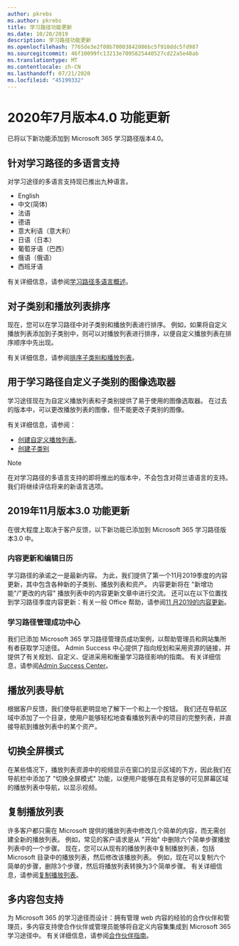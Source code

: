 ```yaml
---
author: pkrebs
ms.author: pkrebs
title: 学习路径功能更新
ms.date: 10/20/2019
description: 学习路径功能更新
ms.openlocfilehash: 7765de3e2f08b70003842086bc5f910ddc5fd987
ms.sourcegitcommit: 46f10099fc13213e7095825440527cd22a5e48ab
ms.translationtype: MT
ms.contentlocale: zh-CN
ms.lasthandoff: 07/21/2020
ms.locfileid: "45199332"
---
```

# <a name="july-2020-version-40-feature-updates"></a>2020年7月版本4.0 功能更新 

已将以下新功能添加到 Microsoft 365 学习路径版本4.0。 

## <a name="multilingual-support-for-learning-pathways"></a>针对学习路径的多语言支持 
对学习途径的多语言支持现已推出九种语言。  
- English     
- 中文(简体) 
- 法语 
- 德语 
- 意大利语（意大利） 
- 日语（日本） 
- 葡萄牙语（巴西） 
- 俄语（俄语） 
- 西班牙语 

有关详细信息，请参阅[学习路径多语言概述](custom_overview.md)。 

## <a name="sort-subcategories-and-playlists"></a>对子类别和播放列表排序

现在，您可以在学习路径中对子类别和播放列表进行排序。 例如，如果将自定义播放列表添加到子类别中，则可以对播放列表进行排序，以便自定义播放列表在排序顺序中先出现。 

有关详细信息，请参阅[排序子类别和播放列表](custom_sortsubplay.md)。 

## <a name="image-picker-for-learning-pathways-custom-subcategories"></a>用于学习路径自定义子类别的图像选取器 
学习途径现在为自定义播放列表和子类别提供了易于使用的图像选取器。  在过去的版本中，可以更改播放列表的图像，但不能更改子类别的图像。  

有关详细信息，请参阅：
- [创建自定义播放列表](custom_createnewplaylist.md)。 
- [创建子类别](custom_createnewcat.md)

> [!NOTE]
> 在对学习路径的多语言支持的即将推出的版本中，不会包含对荷兰语语言的支持。 我们将继续评估将来的新语言选项。

## <a name="november-2019-version-30-feature-updates"></a>2019年11月版本3.0 功能更新
在很大程度上取决于客户反馈，以下新功能已添加到 Microsoft 365 学习路径版本3.0 中。

### <a name="content-updates-and-editorial-calendar"></a>内容更新和编辑日历
学习路径的承诺之一是最新内容。 为此，我们提供了第一个11月2019季度的内容更新，其中包含各种新的子类别、播放列表和资产。 内容更新将在 "新增功能"/"更改的内容" 播放列表中的内容更新文章中进行交流。 还可以在以下位置找到学习路径季度内容更新：有关一般 Office 帮助，请参阅[11 月2019的内容更新](custom_contentupdates.md)。

### <a name="learning-pathways-admin-success-center"></a>学习路径管理成功中心
我们已添加 Microsoft 365 学习路径管理员成功案例，以帮助管理员和网站集所有者获取学习途径。 Admin Success 中心提供了指向规划和采用资源的链接，并提供了有关规划、自定义、促进采用和衡量学习路径影响的指南。 有关详细信息，请参阅[Admin Success Center](custom_successcenter.md)。

## <a name="playlist-navigation"></a>播放列表导航
根据客户反馈，我们使导航更明显地了解下一个和上一个按钮。 我们还在导航区域中添加了一个目录，使用户能够轻松地查看播放列表中的项目的完整列表，并直接导航到播放列表中的某个资产。

## <a name="toggle-full-screen-mode"></a>切换全屏模式
在某些情况下，播放列表资源中的视频显示在窗口的显示区域的下方，因此我们在导航栏中添加了 "切换全屏模式" 功能，以便用户能够在具有足够的可见屏幕区域的播放列表中导航，以显示视频。

## <a name="copy-a-playlist"></a>复制播放列表
许多客户都只需在 Microsoft 提供的播放列表中修改几个简单的内容，而无需创建全新的播放列表。 例如，常见的客户请求是从 "开始" 中删除六个简单步骤播放列表中的一个步骤。 现在，您可以从现有的播放列表中复制播放列表，包括 Microsoft 目录中的播放列表，然后修改该播放列表。 例如，现在可以复制六个简单的步骤，删除3个步骤，然后将播放列表转换为3个简单步骤。 有关详细信息，请参阅[复制播放列表](custom_copyplaylist.md)。

## <a name="multi-content-pack-support"></a>多内容包支持
为 Microsoft 365 的学习途径而设计：拥有管理 web 内容的经验的合作伙伴和管理员，多内容支持使合作伙伴或管理员能够将自定义内容集集成到 Microsoft 365 学习途径中。 有关详细信息，请参阅[合作伙伴指南](custom_partnerguide.md)。

